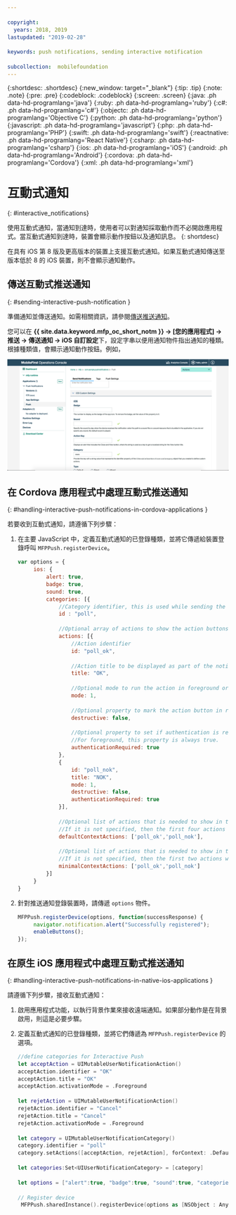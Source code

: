 ```yaml
---

copyright:
  years: 2018, 2019
lastupdated: "2019-02-28"

keywords: push notifications, sending interactive notification

subcollection:  mobilefoundation
---
```


{:shortdesc: .shortdesc}
{:new_window: target="_blank"}
{:tip: .tip}
{:note: .note}
{:pre: .pre}
{:codeblock: .codeblock}
{:screen: .screen}
{:java: .ph data-hd-programlang='java'}
{:ruby: .ph data-hd-programlang='ruby'}
{:c#: .ph data-hd-programlang='c#'}
{:objectc: .ph data-hd-programlang='Objective C'}
{:python: .ph data-hd-programlang='python'}
{:javascript: .ph data-hd-programlang='javascript'}
{:php: .ph data-hd-programlang='PHP'}
{:swift: .ph data-hd-programlang='swift'}
{:reactnative: .ph data-hd-programlang='React Native'}
{:csharp: .ph data-hd-programlang='csharp'}
{:ios: .ph data-hd-programlang='iOS'}
{:android: .ph data-hd-programlang='Android'}
{:cordova: .ph data-hd-programlang='Cordova'}
{:xml: .ph data-hd-programlang='xml'}

# 互動式通知
{: #interactive_notifications}

使用互動式通知，當通知到達時，使用者可以對通知採取動作而不必開啟應用程式。當互動式通知到達時，裝置會顯示動作按鈕以及通知訊息。
{: shortdesc}

在具有 iOS 第 8 版及更高版本的裝置上支援互動式通知。如果互動式通知傳送至版本低於 8 的 iOS 裝置，則不會顯示通知動作。

## 傳送互動式推送通知
{: #sending-interactive-push-notification }

準備通知並傳送通知。如需相關資訊，請參閱[傳送推送通知](/docs/services/mobilefoundation?topic=mobilefoundation-send_push_notifications#send_push_notifications)。

您可以在 **{{ site.data.keyword.mfp_oc_short_notm }} → [您的應用程式] → 推送 → 傳送通知 → iOS 自訂設定**下，設定字串以便用通知物件指出通知的種類。根據種類值，會顯示通知動作按鈕。例如，

![在 {{ site.data.keyword.mfp_oc_short_notm }} 設定 iOS 互動式通知的種類](images/categories-for-interactive-notifications.png)

## 在 Cordova 應用程式中處理互動式推送通知
{: #handling-interactive-push-notifications-in-cordova-applications }

若要收到互動式通知，請遵循下列步驟：

1. 在主要 JavaScript 中，定義互動式通知的已登錄種類，並將它傳遞給裝置登錄呼叫 `MFPPush.registerDevice`。

   ```javascript
   var options = {
        ios: {
            alert: true,
            badge: true,
            sound: true,     
            categories: [{
                //Category identifier, this is used while sending the notification.
                id : "poll",

                //Optional array of actions to show the action buttons along with the message.    
                actions: [{
                    //Action identifier
                    id: "poll_ok",

                    //Action title to be displayed as part of the notification button.
                    title: "OK",

                    //Optional mode to run the action in foreground or background. 1-foreground. 0-background. Default is foreground.
                    mode: 1,  

                    //Optional property to mark the action button in red color. Default is false.
                    destructive: false,

                    //Optional property to set if authentication is required or not before running the action.(Screen lock).
                    //For foreground, this property is always true.
                    authenticationRequired: true
                },
                {
                    id: "poll_nok",
                    title: "NOK",
                    mode: 1,
                    destructive: false,
                    authenticationRequired: true
                }],

                //Optional list of actions that is needed to show in the case alert.
                //If it is not specified, then the first four actions will be shown.
                defaultContextActions: ['poll_ok','poll_nok'],

                //Optional list of actions that is needed to show in the notification center, lock screen.
                //If it is not specified, then the first two actions will be shown.
                minimalContextActions: ['poll_ok','poll_nok']
            }]     
        }
   }
   ```

2. 針對推送通知登錄裝置時，請傳遞 `options` 物件。

   ```javascript
   MFPPush.registerDevice(options, function(successResponse) {
  		navigator.notification.alert("Successfully registered");
  		enableButtons();
   });  
   ```

## 在原生 iOS 應用程式中處理互動式推送通知
{: #handling-interactive-push-notifications-in-native-ios-applications }

請遵循下列步驟，接收互動式通知：

1. 啟用應用程式功能，以執行背景作業來接收遠端通知。如果部分動作是在背景啟用，則這是必要步驟。
2. 定義互動式通知的已登錄種類，並將它們傳遞為 `MFPPush.registerDevice` 的選項。

   ```swift
   //define categories for Interactive Push
   let acceptAction = UIMutableUserNotificationAction()
   acceptAction.identifier = "OK"
   acceptAction.title = "OK"
   acceptAction.activationMode = .Foreground

   let rejetAction = UIMutableUserNotificationAction()
   rejetAction.identifier = "Cancel"
   rejetAction.title = "Cancel"
   rejetAction.activationMode = .Foreground

   let category = UIMutableUserNotificationCategory()
   category.identifier = "poll"
   category.setActions([acceptAction, rejetAction], forContext: .Default)

   let categories:Set<UIUserNotificationCategory> = [category]

   let options = ["alert":true, "badge":true, "sound":true, "categories": categories]

   // Register device
    MFPPush.sharedInstance().registerDevice(options as [NSObject : AnyObject], completionHandler: {(response: WLResponse!, error: NSError!) -> Void in
   ```
